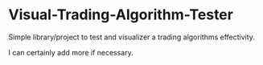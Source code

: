 # Visual-Trading-Algorithm-Tester
Simple library/project to test and visualizer a trading algorithms effectivity.

I can certainly add more if necessary.
